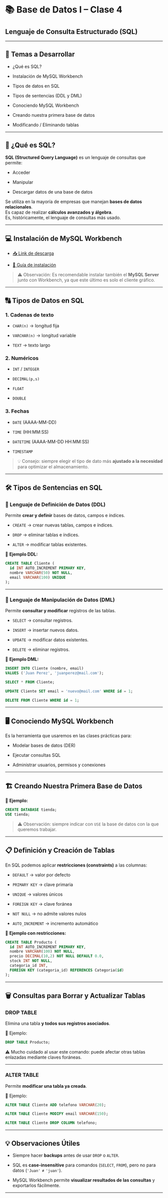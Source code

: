 # 📚 Base de Datos I – Clase 4

## Lenguaje de Consulta Estructurado (SQL)

---

## 📝 Temas a Desarrollar

- ¿Qué es SQL?
    
- Instalación de MySQL Workbench
    
- Tipos de datos en SQL
    
- Tipos de sentencias (DDL y DML)
    
- Conociendo MySQL Workbench
    
- Creando nuestra primera base de datos
    
- Modificando / Eliminando tablas
    

---

## 🔎 ¿Qué es SQL?

**SQL (Structured Query Language)** es un lenguaje de consultas que permite:

- Acceder
    
- Manipular
    
- Descargar datos de una base de datos
    

Se utiliza en la mayoría de empresas que manejan **bases de datos relacionales**.  
Es capaz de realizar **cálculos avanzados y álgebra**.  
Es, históricamente, el lenguaje de consultas más usado.

---

## 💻 Instalación de MySQL Workbench

- [📥 Link de descarga](https://dev.mysql.com/downloads/installer/)
    
- [📑 Guía de instalación](https://drive.google.com/file/d/1Hc9vmvdJf1q8YwemJ5gTgICeX61u390h/view)
    

> ⚠️ Observación: Es recomendable instalar también el **MySQL Server** junto con Workbench, ya que este último es solo el cliente gráfico.

---

## 🔠 Tipos de Datos en SQL

### 1. Cadenas de texto

- `CHAR(n)` → longitud fija
    
- `VARCHAR(n)` → longitud variable
    
- `TEXT` → texto largo
    

### 2. Numéricos

- `INT` / `INTEGER`
    
- `DECIMAL(p,s)`
    
- `FLOAT`
    
- `DOUBLE`
    

### 3. Fechas

- `DATE` (AAAA-MM-DD)
    
- `TIME` (HH:MM:SS)
    
- `DATETIME` (AAAA-MM-DD HH:MM:SS)
    
- `TIMESTAMP`
    

> 💡 Consejo: siempre elegir el tipo de dato más **ajustado a la necesidad** para optimizar el almacenamiento.

---

## 🛠️ Tipos de Sentencias en SQL

### 📌 Lenguaje de Definición de Datos (DDL)

Permite **crear y definir** bases de datos, campos e índices.

- `CREATE` → crear nuevas tablas, campos e índices.
    
- `DROP` → eliminar tablas e índices.
    
- `ALTER` → modificar tablas existentes.
    

📍 **Ejemplo DDL:**

```sql
CREATE TABLE Cliente (
  id INT AUTO_INCREMENT PRIMARY KEY,
  nombre VARCHAR(50) NOT NULL,
  email VARCHAR(100) UNIQUE
);
```

---

### 📌 Lenguaje de Manipulación de Datos (DML)

Permite **consultar y modificar** registros de las tablas.

- `SELECT` → consultar registros.
    
- `INSERT` → insertar nuevos datos.
    
- `UPDATE` → modificar datos existentes.
    
- `DELETE` → eliminar registros.
    

📍 **Ejemplo DML:**

```sql
INSERT INTO Cliente (nombre, email) 
VALUES ('Juan Perez', 'juanperez@mail.com');

SELECT * FROM Cliente;

UPDATE Cliente SET email = 'nuevo@mail.com' WHERE id = 1;

DELETE FROM Cliente WHERE id = 1;
```

---

## 🖥️ Conociendo MySQL Workbench

Es la herramienta que usaremos en las clases prácticas para:

- Modelar bases de datos (DER)
    
- Ejecutar consultas SQL
    
- Administrar usuarios, permisos y conexiones
    

---

## 🏗️ Creando Nuestra Primera Base de Datos

📍 **Ejemplo:**

```sql
CREATE DATABASE tienda;
USE tienda;
```

> ⚠️ Observación: siempre indicar con `USE` la base de datos con la que queremos trabajar.

---

## 📋 Definición y Creación de Tablas

En SQL podemos aplicar **restricciones (constraints)** a las columnas:

- `DEFAULT` → valor por defecto
    
- `PRIMARY KEY` → clave primaria
    
- `UNIQUE` → valores únicos
    
- `FOREIGN KEY` → clave foránea
    
- `NOT NULL` → no admite valores nulos
    
- `AUTO_INCREMENT` → incremento automático
    

📍 **Ejemplo con restricciones:**

```sql
CREATE TABLE Producto (
  id INT AUTO_INCREMENT PRIMARY KEY,
  nombre VARCHAR(100) NOT NULL,
  precio DECIMAL(10,2) NOT NULL DEFAULT 0.0,
  stock INT NOT NULL,
  categoria_id INT,
  FOREIGN KEY (categoria_id) REFERENCES Categoria(id)
);
```

---

## 🗑️ Consultas para Borrar y Actualizar Tablas

### DROP TABLE

Elimina una tabla **y todos sus registros asociados**.

📍 Ejemplo:

```sql
DROP TABLE Producto;
```

⚠️ Mucho cuidado al usar este comando: puede afectar otras tablas enlazadas mediante claves foráneas.

---

### ALTER TABLE

Permite **modificar una tabla ya creada**.

📍 Ejemplo:

```sql
ALTER TABLE Cliente ADD telefono VARCHAR(20);

ALTER TABLE Cliente MODIFY email VARCHAR(150);

ALTER TABLE Cliente DROP COLUMN telefono;
```

---

## 💡 Observaciones Útiles

- Siempre hacer **backups** antes de usar `DROP` o `ALTER`.
    
- SQL es **case-insensitive** para comandos (`SELECT`, `FROM`), pero no para datos (`'Juan'` ≠ `'juan'`).
    
- MySQL Workbench permite **visualizar resultados de las consultas** y exportarlos fácilmente.
    

---
